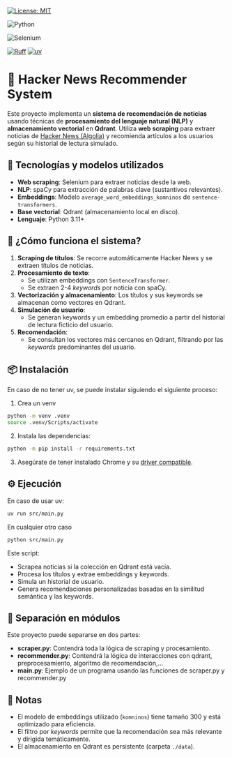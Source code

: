 [![License: MIT](https://img.shields.io/badge/License-MIT-yellow.svg)](https://opensource.org/licenses/MIT)

![Python](https://img.shields.io/badge/python-3670A0?style=for-the-badge&logo=python&logoColor=ffdd54)

![Selenium](https://img.shields.io/badge/-selenium-%43B02A?style=for-the-badge&logo=selenium&logoColor=white)


[![Ruff](https://img.shields.io/endpoint?url=https://raw.githubusercontent.com/astral-sh/ruff/main/assets/badge/v2.json)](https://github.com/astral-sh/ruff)
[![uv](https://img.shields.io/endpoint?url=https://raw.githubusercontent.com/astral-sh/uv/main/assets/badge/v0.json)](https://github.com/astral-sh/uv)
# 📰 Hacker News Recommender System

Este proyecto implementa un **sistema de recomendación de noticias** usando técnicas de **procesamiento del lenguaje natural (NLP)** y **almacenamiento vectorial** en **Qdrant**. Utiliza **web scraping** para extraer noticias de [Hacker News (Algolia)](https://hn.algolia.com) y recomienda artículos a los usuarios según su historial de lectura simulado.

## 🚀 Tecnologías y modelos utilizados

- **Web scraping**: Selenium para extraer noticias desde la web.
- **NLP**: spaCy para extracción de palabras clave (sustantivos relevantes).
- **Embeddings**: Modelo `average_word_embeddings_komninos` de `sentence-transformers`.
- **Base vectorial**: Qdrant (almacenamiento local en disco).
- **Lenguaje**: Python 3.11+

## 🧠 ¿Cómo funciona el sistema?

1. **Scraping de títulos**: Se recorre automáticamente Hacker News y se extraen títulos de noticias.
2. **Procesamiento de texto**:
   - Se utilizan embeddings con `SentenceTransformer`.
   - Se extraen 2-4 *keywords* por noticia con spaCy.
3. **Vectorización y almacenamiento**: Los títulos y sus keywords se almacenan como vectores en Qdrant.
4. **Simulación de usuario**:
   - Se generan keywords y un embedding promedio a partir del historial de lectura ficticio del usuario.
5. **Recomendación**:
   - Se consultan los vectores más cercanos en Qdrant, filtrando por las *keywords* predominantes del usuario.

## 📦 Instalación

En caso de no tener uv, se puede instalar siguiendo el siguiente proceso:

1. Crea un venv
```bash
python -m venv .venv
source .venv/Scripts/activate
```
2. Instala las dependencias:

```bash
python -m pip install -r requirements.txt
```

3. Asegúrate de tener instalado Chrome y su [driver compatible](https://chromedriver.chromium.org/downloads).

## ⚙️ Ejecución
En caso de usar uv:
```bash
uv run src/main.py
```
En cualquier otro caso
```bash
python src/main.py
```


Este script:
- Scrapea noticias si la colección en Qdrant está vacía.
- Procesa los títulos y extrae embeddings y keywords.
- Simula un historial de usuario.
- Genera recomendaciones personalizadas basadas en la similitud semántica y las keywords.

## 📁 Separación en módulos

Este proyecto puede separarse en dos partes:
- **scraper.py**: Contendrá toda la lógica de scraping y procesamiento.
- **recommender.py**: Contendrá la lógica de interacciones con qdrant, preprocesamiento, algoritmo de recomendación,...
- **main.py**: Ejemplo de un programa usando las funciones de scraper.py y recommender.py

## 📌 Notas

- El modelo de embeddings utilizado (`komninos`) tiene tamaño 300 y está optimizado para eficiencia.
- El filtro por *keywords* permite que la recomendación sea más relevante y dirigida temáticamente.
- El almacenamiento en Qdrant es persistente (carpeta `./data`).
